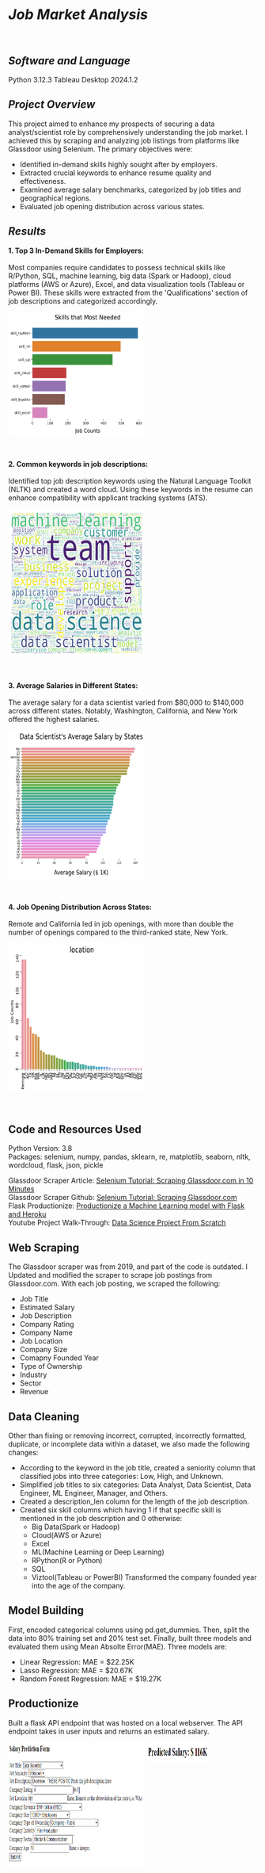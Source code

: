 # ***Job Market Analysis***<br><br>

## ***Software and Language***
Python 3.12.3
Tableau Desktop 2024.1.2<br>

## ***Project Overview***
This project aimed to enhance my prospects of securing a data analyst/scientist role by comprehensively understanding the job market. I achieved this by scraping and analyzing job listings from platforms like Glassdoor using Selenium. The primary objectives were:
- Identified in-demand skills highly sought after by employers.
- Extracted crucial keywords to enhance resume quality and effectiveness.
- Examined average salary benchmarks, categorized by job titles and geographical regions.
- Evaluated job opening distribution across various states.

## ***Results***
**1. Top 3 In-Demand Skills for Employers:<br><br>**
Most companies require candidates to possess technical skills like R/Python, SQL, machine learning, big data (Spark or Hadoop), cloud platforms (AWS or Azure), Excel, and data visualization tools (Tableau or Power BI). These skills were extracted from the 'Qualifications' section of job descriptions and categorized accordingly.

<p align="left" width="50%" >
    <img width="55%" height=250 src="image/skills.png">
</p> <br>  

**2. Common keywords in job descriptions:<br><br>**
Identified top job description keywords using the Natural Language Toolkit (NLTK) and created a word cloud. Using these keywords in the resume can enhance compatibility with applicant tracking systems (ATS).

<p align="left" width="50%"> 
    <img width="55%" height=300 src="image/keywords.png">
</p> <br>
 
**3. Average Salaries in Different States:<br><br>**
The average salary for a data scientist varied from $80,000 to $140,000 across different states. Notably, Washington, California, and New York offered the highest salaries.

<p align="left" width="50%">
    <img width="55%" height=300 src="image/salary.png">
</p> <br> 

**4. Job Opening Distribution Across States:<br><br>**
Remote and California led in job openings, with more than double the number of openings compared to the third-ranked state, New York. 

<p align="left" width="50%">
    <img width="55%" height=300 src="image/job_counts.png">
</p> <br>


## Code and Resources Used
Python Version: 3.8 <br>
Packages: selenium, numpy, pandas, sklearn, re, matplotlib, seaborn, nltk, wordcloud, flask, json, pickle

Glassdoor Scraper Article: [Selenium Tutorial: Scraping Glassdoor.com in 10 Minutes](https://mersakarya.medium.com/selenium-tutorial-scraping-glassdoor-com-in-10-minutes-3d0915c6d905) <br>
Glassdoor Scraper Github: [Selenium Tutorial: Scraping Glassdoor.com](https://github.com/arapfaik/scraping-glassdoor-selenium) <br>
Flask Productionize: [Productionize a Machine Learning model with Flask and Heroku](https://towardsdatascience.com/productionize-a-machine-learning-model-with-flask-and-heroku-8201260503d2) <br>
Youtube Project Walk-Through: [Data Science Project From Scratch](https://www.youtube.com/playlist?list=PL2zq7klxX5ASFejJj80ob9ZAnBHdz5O1t)

## Web Scraping
The Glassdoor scraper was from 2019, and part of the code is outdated. I Updated and modified the scraper to scrape job postings from Glassdoor.com. With each job posting, we scraped the following:
- Job Title
- Estimated Salary
- Job Description
- Company Rating
- Company Name
- Job Location
- Company Size
- Comapny Founded Year
- Type of Ownership
- Industry
- Sector
- Revenue

## Data Cleaning
Other than fixing or removing incorrect, corrupted, incorrectly formatted, duplicate, or incomplete data within a dataset, we also made the following changes:
- According to the keyword in the job title, created a seniority column that classified jobs into three categories: Low, High, and Unknown.
- Simplified job titles to six categories: Data Analyst, Data Scientist, Data Engineer, ML Engineer, Manager, and Others.
- Created a description_len column for the length of the job description.
- Created six skill columns which having 1 if that specific skill is mentioned in the job description and 0 otherwise:
  - Big Data(Spark or Hadoop)
  - Cloud(AWS or Azure)
  - Excel
  - ML(Machine Learning or Deep Learning)
  - RPython(R or Python)
  - SQL
  - Viztool(Tableau or PowerBI)
Transformed the company founded year into the age of the company.
    

## Model Building
First, encoded categorical columns using pd.get_dummies. Then, split the data into 80% training set and 20% test set. Finally, built three models and evaluated them using Mean Absolte Error(MAE). Three models are:
- Linear Regression: MAE = $22.25K
- Lasso Regression: MAE = $20.67K
- Random Forest Regression: MAE = $19.27K

## Productionize
Built a flask API endpoint that was hosted on a local webserver. The API endpoint takes in user inputs and returns an estimated salary.

<p align="left" width="100%">    
    <img width="55%" height=250 src="image/input.png">
    <img width="25%" height=40 src="image/result.png" align="top">
</p>
